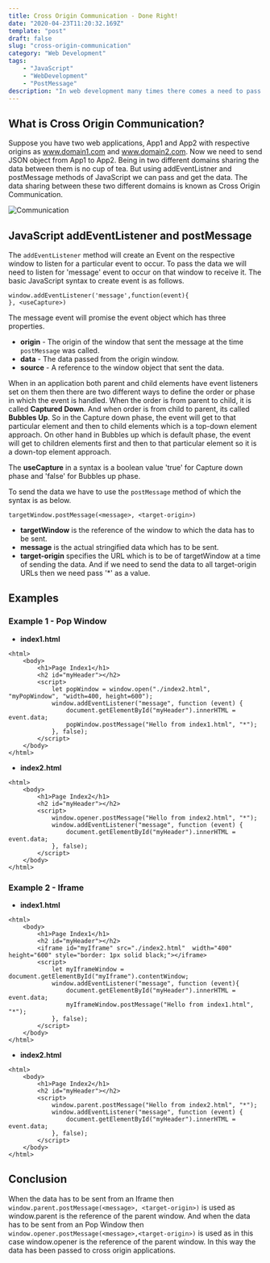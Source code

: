 ```yaml
---
title: Cross Origin Communication - Done Right!
date: "2020-04-23T11:20:32.169Z"
template: "post"
draft: false
slug: "cross-origin-communication"
category: "Web Development"
tags:
    - "JavaScript"
    - "WebDevelopment"
    - "PostMessage"
description: "In web development many times there comes a need to pass the data from one web application to another application. Being in different domains this becomes very challenging. So JavaScript has inbuilt events which can be used to share the data between cross domain web applications."
---
```


## What is Cross Origin Communication?

Suppose you have two web applications, App1 and App2 with respective origins as www.domain1.com and www.domain2.com. Now we need to send JSON object from App1 to App2. Being in two different domains sharing the data between them is no cup of tea. But using addEventListner and postMessage methods of JavaScript we can pass and get the data. The data sharing between these two different domains is known as Cross Origin Communication.

![Communication](/media/communication-1015376_1920.jpg)

## JavaScript addEventListener and postMessage

The `addEventListener` method will create an Event on the respective window to listen for a particular event to occur. To pass the data we will need to listen for 'message' event to occur on that window to receive it. The basic JavaScript syntax to create event is as follows.

```
window.addEventListener('message',function(event){
}, <useCapture>)
```

The message event will promise the event object which has three properties.

-   **origin** - The origin of the window that sent the message at the time `postMessage` was called.
-   **data** - The data passed from the origin window.
-   **source** - A reference to the window object that sent the data.

When in an application both parent and child elements have event listeners set on them then there are two different ways to define the order or phase in which the event is handled. When the order is from parent to child, it is called **Captured Down**. And when order is from child to parent, its called **Bubbles Up**. So in the Capture down phase, the event will get to that particular element and then to child elements which is a top-down element approach. On other hand in Bubbles up which is default phase, the event will get to children elements first and then to that particular element so it is a down-top element approach.

The **useCapture** in a syntax is a boolean value 'true' for Capture down phase and 'false' for Bubbles up phase.

To send the data we have to use the `postMessage` method of which the syntax is as below.

`targetWindow.postMessage(<message>, <target-origin>)`

-   **targetWindow** is the reference of the window to which the data has to be sent.
-   **message** is the actual stringified data which has to be sent.
-   **target-origin** specifies the URL which is to be of targetWindow at a time of sending the data. And if we need to send the data to all target-origin URLs then we need pass '\*' as a value.

## Examples

### Example 1 - Pop Window

-   **index1.html**

```
<html>
    <body>
        <h1>Page Index1</h1>
        <h2 id="myHeader"></h2>
        <script>
            let popWindow = window.open("./index2.html", "myPopWindow", "width=400, height=600");
            window.addEventListener("message", function (event) {
                document.getElementById("myHeader").innerHTML = event.data;
                popWindow.postMessage("Hello from index1.html", "*");
            }, false);
        </script>
    </body>
</html>
```

-   **index2.html**

```
<html>
    <body>
        <h1>Page Index2</h1>
        <h2 id="myHeader"></h2>
        <script>
            window.opener.postMessage("Hello from index2.html", "*");
            window.addEventListener("message", function (event) {
                document.getElementById("myHeader").innerHTML = event.data;
            }, false);
        </script>
    </body>
</html>

```

### Example 2 - Iframe

-   **index1.html**

```
<html>
    <body>
        <h1>Page Index1</h1>
        <h2 id="myHeader"></h2>
        <iframe id="myIframe" src="./index2.html"  width="400" height="600" style="border: 1px solid black;"></iframe>
        <script>
            let myIframeWindow = document.getElementById("myIframe").contentWindow;
            window.addEventListener("message", function (event){
                document.getElementById("myHeader").innerHTML = event.data;
                myIframeWindow.postMessage("Hello from index1.html", "*");
            }, false);
        </script>
    </body>
</html>

```

-   **index2.html**

```
<html>
    <body>
        <h1>Page Index2</h1>
        <h2 id="myHeader"></h2>
        <script>
            window.parent.postMessage("Hello from index2.html", "*");
            window.addEventListener("message", function (event) {
                document.getElementById("myHeader").innerHTML = event.data;
            }, false);
        </script>
    </body>
</html>

```

## Conclusion

When the data has to be sent from an Iframe then `window.parent.postMessage(<message>, <target-origin>)` is used as window.parent is the reference of the parent window. And when the data has to be sent from an Pop Window then `window.opener.postMessage(<message>,<target-origin>)` is used as in this case window.opener is the reference of the parent window. In this way the data has been passed to cross origin applications.
